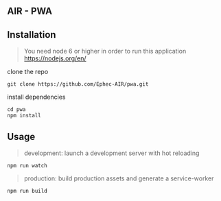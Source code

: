 ## AIR - PWA

## Installation
> You need node 6 or higher in order to run this application https://nodejs.org/en/

clone the repo
```
git clone https://github.com/Ephec-AIR/pwa.git
```

install dependencies
```
cd pwa
npm install
```

## Usage

> development: launch a development server with hot reloading
```
npm run watch
```

> production: build production assets and generate a service-worker
```
npm run build
```

